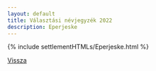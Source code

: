 ```yaml
---
layout: default
title: Választási névjegyzék 2022
description: Eperjeske
---
```


{% include settlementHTMLs/Eperjeske.html %}

[Vissza](./)
